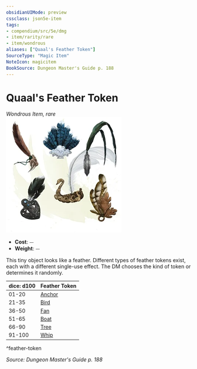 ```yaml
---
obsidianUIMode: preview
cssclass: json5e-item
tags:
- compendium/src/5e/dmg
- item/rarity/rare
- item/wondrous
aliases: ["Quaal's Feather Token"]
SourceType: "Magic Item"
NoteIcon: magicitem
BookSource: Dungeon Master's Guide p. 188
---
```

# Quaal's Feather Token
*Wondrous Item, rare*  
![](/3-Mechanics/CLI/items/img/quaals-feather-token.webp#right)  

- **Cost**: ⏤
- **Weight**: ⏤

This tiny object looks like a feather. Different types of feather tokens exist, each with a different single-use effect. The DM chooses the kind of token or determines it randomly.

| dice: d100 | Feather Token |
|------------|---------------|
| 01-20 | [Anchor](/3-Mechanics/CLI/items/quaals-feather-token-anchor.md) |
| 21-35 | [Bird](/3-Mechanics/CLI/items/quaals-feather-token-bird.md) |
| 36-50 | [Fan](/3-Mechanics/CLI/items/quaals-feather-token-fan.md) |
| 51-65 | [Boat](/3-Mechanics/CLI/items/quaals-feather-token-swan-boat.md) |
| 66-90 | [Tree](/3-Mechanics/CLI/items/quaals-feather-token-tree.md) |
| 91-100 | [Whip](/3-Mechanics/CLI/items/quaals-feather-token-whip.md) |
^feather-token

*Source: Dungeon Master's Guide p. 188*